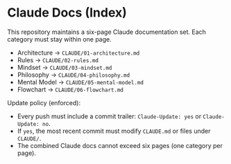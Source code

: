# Claude Docs (Index)

This repository maintains a six-page Claude documentation set. Each category must stay within one page.

- Architecture → `CLAUDE/01-architecture.md`
- Rules → `CLAUDE/02-rules.md`
- Mindset → `CLAUDE/03-mindset.md`
- Philosophy → `CLAUDE/04-philosophy.md`
- Mental Model → `CLAUDE/05-mental-model.md`
- Flowchart → `CLAUDE/06-flowchart.md`

Update policy (enforced):
- Every push must include a commit trailer: `Claude-Update: yes` or `Claude-Update: no`.
- If `yes`, the most recent commit must modify `CLAUDE.md` or files under `CLAUDE/`.
- The combined Claude docs cannot exceed six pages (one category per page).


